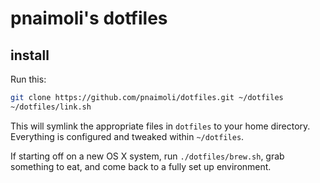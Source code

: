 # pnaimoli's dotfiles

## install

Run this:

```sh
git clone https://github.com/pnaimoli/dotfiles.git ~/dotfiles
~/dotfiles/link.sh
```

This will symlink the appropriate files in `dotfiles` to your home directory.
Everything is configured and tweaked within `~/dotfiles`.

If starting off on a new OS X system, run `./dotfiles/brew.sh`, grab
something to eat, and come back to a fully set up environment.
